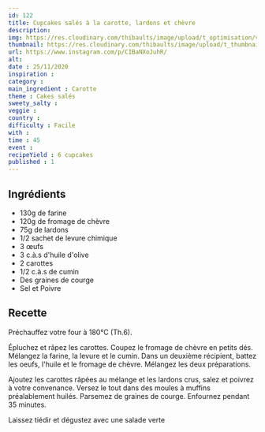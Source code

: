 ```yaml
---
id: 122
title: Cupcakes salés à la carotte, lardons et chèvre
description: 
img: https://res.cloudinary.com/thibaults/image/upload/t_optimisation/v1606416852/Recipes/20201125_cupcake_carottes_lardons.jpg
thumbnail: https://res.cloudinary.com/thibaults/image/upload/t_thumbnail_josie/v1606416852/Recipes/20201125_cupcake_carottes_lardons.jpg
url: https://www.instagram.com/p/CIBaNXoJuhR/
alt: 
date : 25/11/2020
inspiration : 
category : 
main_ingredient : Carotte
theme : Cakes salés
sweety_salty : 
veggie : 
country :
difficulty : Facile
with : 
time : 45
event :
recipeYield : 6 cupcakes
published : 1
---
```


## Ingrédients
 - 130g de farine
 - 120g de fromage de chèvre
 - 75g de lardons
 - 1/2 sachet de levure chimique
 - 3 œufs
 - 3 c.à.s d'huile d'olive
 - 2 carottes
 - 1/2 c.à.s de cumin
 - Des graines de courge
 - Sel et Poivre

## Recette
Préchauffez votre four à 180°C (Th.6).

Épluchez et râpez les carottes. Coupez le fromage de chèvre en petits dés. Mélangez la farine, la levure et le cumin. Dans un deuxième récipient, battez les oeufs, l'huile et le fromage de chèvre. Mélangez les deux préparations.

Ajoutez les carottes râpées au mélange et les lardons crus, salez et poivrez à votre convenance. Versez le tout dans des moules à muffins préalablement huilés. Parsemez de graines de courge. Enfournez pendant 35 minutes. 

Laissez tiédir et dégustez avec une salade verte